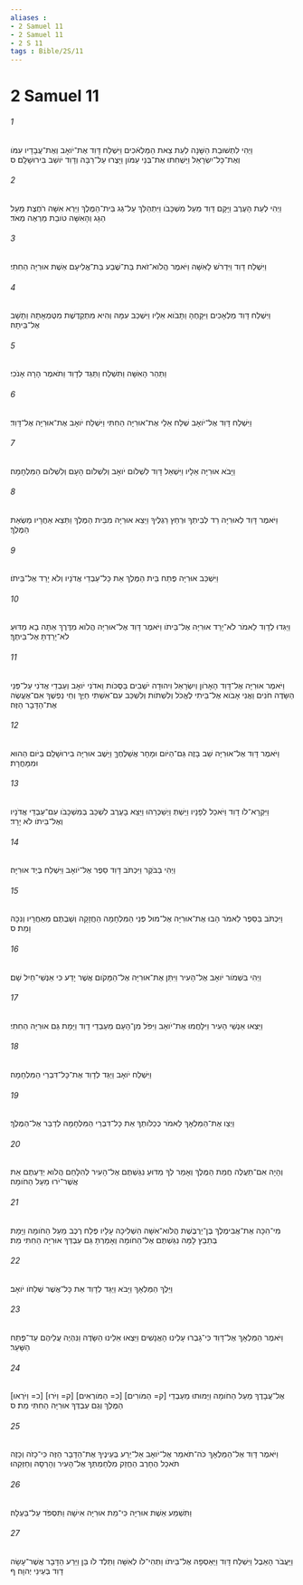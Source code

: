 ```yaml
---
aliases : 
- 2 Samuel 11
- 2 Samuel 11
- 2 S 11
tags : Bible/2S/11
---
```


# 2 Samuel 11

###### 1
וַיְהִי לִתְשׁוּבַת הַשָּׁנָה לְעֵת צֵאת הַמַּלְאֿכִים וַיִּשְׁלַח דָּוִד אֶת־יֹואָב וְאֶת־עֲבָדָיו עִמֹּו וְאֶת־כָּל־יִשְׂרָאֵל וַיַּשְׁחִתוּ אֶת־בְּנֵי עַמֹּון וַיָּצֻרוּ עַל־רַבָּה וְדָוִד יֹושֵׁב בִּירוּשָׁלִָם׃ ס
###### 2
וַיְהִי לְעֵת הָעֶרֶב וַיָּקָם דָּוִד מֵעַל מִשְׁכָּבֹו וַיִּתְהַלֵּךְ עַל־גַּג בֵּית־הַמֶּלֶךְ וַיַּרְא אִשָּׁה רֹחֶצֶת מֵעַל הַגָּג וְהָאִשָּׁה טֹובַת מַרְאֶה מְאֹד׃
###### 3
וַיִּשְׁלַח דָּוִד וַיִּדְרֹשׁ לָאִשָּׁה וַיֹּאמֶר הֲלֹוא־זֹאת בַּת־שֶׁבַע בַּת־אֱלִיעָם אֵשֶׁת אוּרִיָּה הַחִתִּי׃
###### 4
וַיִּשְׁלַח דָּוִד מַלְאָכִים וַיִּקָּחֶהָ וַתָּבֹוא אֵלָיו וַיִּשְׁכַּב עִמָּהּ וְהִיא מִתְקַדֶּשֶׁת מִטֻּמְאָתָהּ וַתָּשָׁב אֶל־בֵּיתָהּ׃
###### 5
וַתַּהַר הָאִשָּׁה וַתִּשְׁלַח וַתַּגֵּד לְדָוִד וַתֹּאמֶר הָרָה אָנֹכִי׃
###### 6
וַיִּשְׁלַח דָּוִד אֶל־יֹואָב שְׁלַח אֵלַי אֶת־אוּרִיָּה הַחִתִּי וַיִּשְׁלַח יֹואָב אֶת־אוּרִיָּה אֶל־דָּוִד׃
###### 7
וַיָּבֹא אוּרִיָּה אֵלָיו וַיִּשְׁאַל דָּוִד לִשְׁלֹום יֹואָב וְלִשְׁלֹום הָעָם וְלִשְׁלֹום הַמִּלְחָמָה׃
###### 8
וַיֹּאמֶר דָּוִד לְאוּרִיָּה רֵד לְבֵיתְךָ וּרְחַץ רַגְלֶיךָ וַיֵּצֵא אוּרִיָּה מִבֵּית הַמֶּלֶךְ וַתֵּצֵא אַחֲרָיו מַשְׂאַת הַמֶּלֶךְ׃
###### 9
וַיִּשְׁכַּב אוּרִיָּה פֶּתַח בֵּית הַמֶּלֶךְ אֵת כָּל־עַבְדֵי אֲדֹנָיו וְלֹא יָרַד אֶל־בֵּיתֹו׃
###### 10
וַיַּגִּדוּ לְדָוִד לֵאמֹר לֹא־יָרַד אוּרִיָּה אֶל־בֵּיתֹו וַיֹּאמֶר דָּוִד אֶל־אוּרִיָּה הֲלֹוא מִדֶּרֶךְ אַתָּה בָא מַדּוּעַ לֹא־יָרַדְתָּ אֶל־בֵּיתֶךָ׃
###### 11
וַיֹּאמֶר אוּרִיָּה אֶל־דָּוִד הָאָרֹון וְיִשְׂרָאֵל וִיהוּדָה יֹשְׁבִים בַּסֻּכֹּות וַאדֹנִי יֹואָב וְעַבְדֵי אֲדֹנִי עַל־פְּנֵי הַשָּׂדֶה חֹנִים וַאֲנִי אָבֹוא אֶל־בֵּיתִי לֶאֱכֹל וְלִשְׁתֹּות וְלִשְׁכַּב עִם־אִשְׁתִּי חַיֶּךָ וְחֵי נַפְשֶׁךָ אִם־אֶעֱשֶׂה אֶת־הַדָּבָר הַזֶּה׃
###### 12
וַיֹּאמֶר דָּוִד אֶל־אוּרִיָּה שֵׁב בָּזֶה גַּם־הַיֹּום וּמָחָר אֲשַׁלְּחֶךָּ וַיֵּשֶׁב אוּרִיָּה בִירוּשָׁלִַם בַּיֹּום הַהוּא וּמִמָּחֳרָת׃
###### 13
וַיִּקְרָא־לֹו דָוִד וַיֹּאכַל לְפָנָיו וַיֵּשְׁתְּ וַיְשַׁכְּרֵהוּ וַיֵּצֵא בָעֶרֶב לִשְׁכַּב בְּמִשְׁכָּבֹו עִם־עַבְדֵי אֲדֹנָיו וְאֶל־בֵּיתֹו לֹא יָרָד׃
###### 14
וַיְהִי בַבֹּקֶר וַיִּכְתֹּב דָּוִד סֵפֶר אֶל־יֹואָב וַיִּשְׁלַח בְּיַד אוּרִיָּה׃
###### 15
וַיִּכְתֹּב בַּסֵּפֶר לֵאמֹר הָבוּ אֶת־אוּרִיָּה אֶל־מוּל פְּנֵי הַמִּלְחָמָה הַחֲזָקָה וְשַׁבְתֶּם מֵאַחֲרָיו וְנִכָּה וָמֵת׃ ס
###### 16
וַיְהִי בִּשְׁמֹור יֹואָב אֶל־הָעִיר וַיִּתֵּן אֶת־אוּרִיָּה אֶל־הַמָּקֹום אֲשֶׁר יָדַע כִּי אַנְשֵׁי־חַיִל שָׁם׃
###### 17
וַיֵּצְאוּ אַנְשֵׁי הָעִיר וַיִּלָּחֲמוּ אֶת־יֹואָב וַיִּפֹּל מִן־הָעָם מֵעַבְדֵי דָוִד וַיָּמָת גַּם אוּרִיָּה הַחִתִּי׃
###### 18
וַיִּשְׁלַח יֹואָב וַיַּגֵּד לְדָוִד אֶת־כָּל־דִּבְרֵי הַמִּלְחָמָה׃
###### 19
וַיְצַו אֶת־הַמַּלְאָךְ לֵאמֹר כְּכַלֹּותְךָ אֵת כָּל־דִּבְרֵי הַמִּלְחָמָה לְדַבֵּר אֶל־הַמֶּלֶךְ׃
###### 20
וְהָיָה אִם־תַּעֲלֶה חֲמַת הַמֶּלֶךְ וְאָמַר לְךָ מַדּוּעַ נִגַּשְׁתֶּם אֶל־הָעִיר לְהִלָּחֵם הֲלֹוא יְדַעְתֶּם אֵת אֲשֶׁר־יֹרוּ מֵעַל הַחֹומָה׃
###### 21
מִי־הִכָּה אֶת־אֲבִימֶלֶךְ בֶּן־יְרֻבֶּשֶׁת הֲלֹוא־אִשָּׁה הִשְׁלִיכָה עָלָיו פֶּלַח רֶכֶב מֵעַל הַחֹומָה וַיָּמָת בְּתֵבֵץ לָמָּה נִגַּשְׁתֶּם אֶל־הַחֹומָה וְאָמַרְתָּ גַּם עַבְדְּךָ אוּרִיָּה הַחִתִּי מֵת׃
###### 22
וַיֵּלֶךְ הַמַּלְאָךְ וַיָּבֹא וַיַּגֵּד לְדָוִד אֵת כָּל־אֲשֶׁר שְׁלָחֹו יֹואָב׃
###### 23
וַיֹּאמֶר הַמַּלְאָךְ אֶל־דָּוִד כִּי־גָבְרוּ עָלֵינוּ הָאֲנָשִׁים וַיֵּצְאוּ אֵלֵינוּ הַשָּׂדֶה וַנִּהְיֶה עֲלֵיהֶם עַד־פֶּתַח הַשָּׁעַר׃
###### 24
[כ= וַיֹּרְאוּ] [ק= וַיֹּרוּ] [כ= הַמֹּורְאִים] [ק= הַמֹּורִים] אֶל־עֲבָדֶךָ מֵעַל הַחֹומָה וַיָּמוּתוּ מֵעַבְדֵי הַמֶּלֶךְ וְגַם עַבְדְּךָ אוּרִיָּה הַחִתִּי מֵת׃ ס
###### 25
וַיֹּאמֶר דָּוִד אֶל־הַמַּלְאָךְ כֹּה־תֹאמַר אֶל־יֹואָב אַל־יֵרַע בְּעֵינֶיךָ אֶת־הַדָּבָר הַזֶּה כִּי־כָזֹה וְכָזֶה תֹּאכַל הֶחָרֶב הַחֲזֵק מִלְחַמְתְּךָ אֶל־הָעִיר וְהָרְסָהּ וְחַזְּקֵהוּ׃
###### 26
וַתִּשְׁמַע אֵשֶׁת אוּרִיָּה כִּי־מֵת אוּרִיָּה אִישָׁהּ וַתִּסְפֹּד עַל־בַּעְלָהּ׃
###### 27
וַיַּעֲבֹר הָאֵבֶל וַיִּשְׁלַח דָּוִד וַיַּאַסְפָהּ אֶל־בֵּיתֹו וַתְּהִי־לֹו לְאִשָּׁה וַתֵּלֶד לֹו בֵּן וַיֵּרַע הַדָּבָר אֲשֶׁר־עָשָׂה דָוִד בְּעֵינֵי יְהוָה׃ ף
